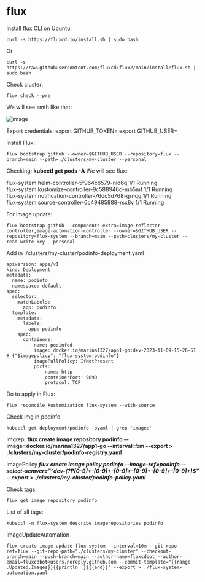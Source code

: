 # flux
Install flux CLI on Ubuntu:
```
curl -s https://fluxcd.io/install.sh | sudo bash
```
Or 
```
curl -s https://raw.githubusercontent.com/fluxcd/flux2/main/install/flux.sh | sudo bash
```

Check cluster:
```
flux check --pre
```

We will see smth like that: 

![image](https://github.com/popilmv/flux/assets/115075056/aabe4061-eff6-4724-90a4-1ea75d63572c)

Export credentials: 
export GITHUB_TOKEN=<oken>
export GITHUB_USER=<username>

Install Flux:
```
flux bootstrap github --owner=$GITHUB_USER --repository=flux --branch=main --path=./clusters/my-cluster --personal
```
Checking: **kubectl get pods -A**
We will see flux:

flux-system       helm-controller-5f964c6579-nld6q                    1/1     Running   
flux-system       kustomize-controller-9c588946c-mb5mf                1/1     Running   
flux-system       notification-controller-76dc5d768-grnqg             1/1     Running  
flux-system       source-controller-6c49485888-rsx8v                  1/1     Running             

For image update:
```
flux bootstrap github --components-extra=image-reflector-controller,image-automation-controller --owner=$GITHUB_USER --repository=flux-system --branch=main --path=clusters/my-cluster --read-write-key --personal
```

Add in ./clusters/my-cluster/podinfo-deployment.yaml

```
apiVersion: apps/v1
kind: Deployment
metadata:
  name: podinfo
  namespace: default
spec:
  selector:
    matchLabels:
      app: podinfo
  template:
    metadata:
      labels:
        app: podinfo
    spec:
      containers:
        - name: podinfod
          image: docker.io/marina1327/app1-go:dev-2023-11-09-15-26-51 # {"$imagepolicy": "flux-system:podinfo"}
          imagePullPolicy: IfNotPresent
          ports:
            - name: http
              containerPort: 9898
              protocol: TCP
```

Do to apply in Flux:
```
flux reconcile kustomization flux-system --with-source
```

Check img in podinfo

```
kubectl get deployment/podinfo -oyaml | grep 'image:'
```

Imgrep: **flux create image repository podinfo --image=docker.io/marina1327/app1-go --interval=5m --export > ./clusters/my-cluster/podinfo-registry.yaml**

ImagePolicy ***flux create image policy podinfo --image-ref=podinfo --select-semver="^dev-(?P<ts>[0-9]+-[0-9]+-[0-9]+-[0-9]+-[0-9]+-[0-9]+)$" --export > ./clusters/my-cluster/podinfo-policy.yaml***

Check tags: 
```
flux get image repository podinfo
```

List of all tags:
```
kubectl -n flux-system describe imagerepositories podinfo
```
ImageUpdateAutomation
```
flux create image update flux-system --interval=10m --git-repo-ref=flux --git-repo-path="./clusters/my-cluster" --checkout-branch=main --push-branch=main --author-name=fluxcdbot --author-email=fluxcdbot@users.noreply.github.com --commit-template="{{range .Updated.Images}}{{println .}}{{end}}" --export > ./flux-system-automation.yaml
```
